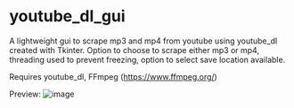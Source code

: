# youtube_dl_gui
A lightweight gui to scrape mp3 and mp4 from youtube using youtube_dl created with Tkinter. Option to choose to scrape either mp3 or mp4, threading used to prevent freezing, option to select save location available.

Requires youtube_dl, FFmpeg (https://www.ffmpeg.org/)

Preview:
![image](https://user-images.githubusercontent.com/73283478/141522628-5daca7cc-cc36-4f88-9b2a-932e0c0d69ec.png)

